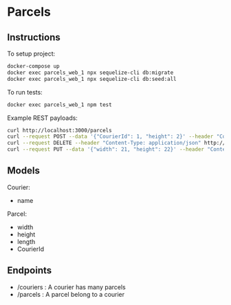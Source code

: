 # Parcels

## Instructions

To setup project:

```sh
docker-compose up
docker exec parcels_web_1 npx sequelize-cli db:migrate
docker exec parcels_web_1 npx sequelize-cli db:seed:all
```

To run tests:

```sh
docker exec parcels_web_1 npm test
```

Example REST payloads:

```sh
curl http://localhost:3000/parcels
curl --request POST --data '{"CourierId": 1, "height": 2}' --header "Content-Type: application/json" http://localhost:3000/parcels
curl --request DELETE --header "Content-Type: application/json" http://localhost:3000/couriers/1
curl --request PUT --data '{"width": 21, "height": 22}' --header "Content-Type: application/json" http://localhost:3000/parcels/2
```

## Models

Courier:

- name

Parcel:

- width
- height
- length
- CourierId

## Endpoints

- /couriers : A courier has many parcels
- /parcels : A parcel belong to a courier
